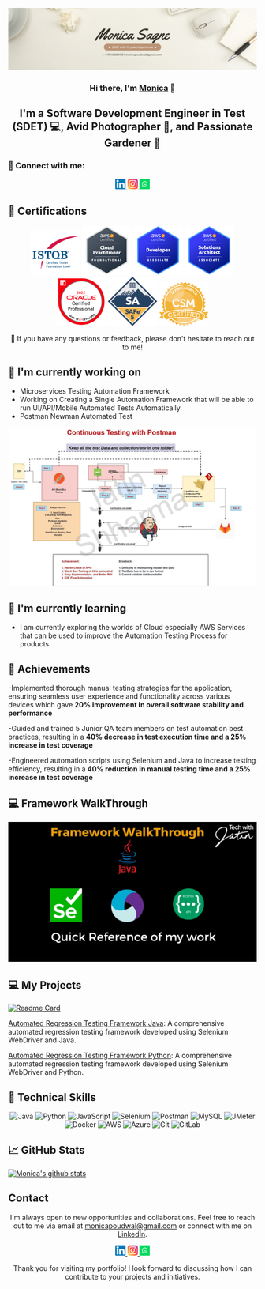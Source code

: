 <p align="center">
  <a href="https://www.linkedin.com/in/monicasagne/" target="_blank" rel="noreferrer">
    <img src="https://raw.githubusercontent.com/monicasagne006/monicasagne006.github.io/main/images/banner.png" alt="My banner">
  </a>
</p>

<h3 align="center">Hi there, I'm <a href="https://www.linkedin.com/in/monicasagne/" target="_blank" rel="noreferrer">Monica</a> 👋</h3>

<h2 align="center">I'm a Software Development Engineer in Test (SDET) 💻, Avid Photographer 📸, and Passionate Gardener 🌱</h2>

### 🤝 Connect with me:

<p align="center">
  <a href="https://www.linkedin.com/in/monicasagne//">
    <img src="https://raw.githubusercontent.com/monicasagne006/monicasagne006.github.io/main/images/linkedin.svg" alt="Monica Sagne | LinkedIn" width="21px"/>
  </a>
  <a href="https://instagram.com/tech_with_Monica">
    <img src="https://raw.githubusercontent.com/monicasagne006/monicasagne006.github.io/main/images/instagram.svg" alt="Monica | Instagram" width="21px"/>
  </a>
  <a href="https://wa.link/8nquvx">
    <img src="https://raw.githubusercontent.com/monicasagne006/monicasagne006.github.io/main/images/whatsapp.png" alt="Monica | Whatsapp" width="21px"/>
  </a>
</p>
  
## 🥇 Certifications
<p align="center">
  <img src="https://raw.githubusercontent.com/monicasagne006/monicasagne006.github.io/main/images/ISTQB.png" alt="Monica | ISTQB" width="100 px"/>
  <img src="https://raw.githubusercontent.com/monicasagne006/monicasagne006.github.io/main/images/aws-cp.png" alt="Monica | AWS-CP" width="100 px"/>
  <img src="https://raw.githubusercontent.com/monicasagne006/monicasagne006.github.io/main/images/aws-dev.png" alt="Monica | AWS-DEV" width="100 px"/>
  <img src="https://raw.githubusercontent.com/monicasagne006/monicasagne006.github.io/main/images/aws-sa.png" alt="Monica | AWS-SA" width="100 px"/>
   <img src="https://raw.githubusercontent.com/monicasagne006/monicasagne006.github.io/main/images/ocpjp.png" alt="Monica | AWS-SA" width="100 px"/>
    <img src="https://raw.githubusercontent.com/monicasagne006/monicasagne006.github.io/main/images/safe.png" alt="Monica | AWS-SA" width="100 px"/>
     <img src="https://raw.githubusercontent.com/monicasagne006/monicasagne006.github.io/main/images/csm.webp" alt="Monica | AWS-SA" width="100 px"/>
</p>

<p align="center">💬 If you have any questions or feedback, please don't hesitate to reach out to me!</p>

## 🔭 I'm currently working on

- Microservices Testing Automation Framework
- Working on Creating a Single Automation Framework that will be able to run UI/API/Mobile Automated Tests Automatically. 
- Postman Newman Automated Test 
<p align="center">    
<img src="https://raw.githubusercontent.com/monicasagne006/monicasagne006.github.io/main/images/postmanproject.jpg" alt="Monica | Whatsapp" width="500px"/> </p>

## 🌱 I'm currently learning

- I am currently exploring the worlds of Cloud especially AWS Services that can be used to improve the Automation Testing Process for products. 


## 🥇 Achievements

-Implemented thorough manual testing strategies for the application, ensuring
seamless user experience and functionality across various devices which gave
<b>20% improvement in overall software stability and performance</b>

-Guided and trained 5 Junior QA team members on test automation best practices,
resulting in a  <b>40% decrease in test execution time and a 25% increase in test
coverage </b>

-Engineered automation scripts using Selenium and Java to increase testing
efficiency, resulting in a<b> 40% reduction in manual testing time and a 25% increase
in test coverage</b>


## 💻 Framework WalkThrough
[![Test Automation Framework Video](https://raw.githubusercontent.com/monicasagne006/monicasagne006.github.io/main/images/thumbnail.jpg)](https://youtu.be/BCaqX6XCKhw)

## 💻 My Projects 

[![Readme Card](https://github-readme-stats.vercel.app/api/pin/?username=monicasagne006&repo=AutomationFramework)](https://github.com/monicasagne006/AutomationFramework)

[Automated Regression Testing Framework Java](https://github.com/monicasagne006/): A comprehensive automated regression testing framework developed using Selenium WebDriver and Java.

[Automated Regression Testing Framework Python](https://github.com/monicasagne006/): A comprehensive automated regression testing framework developed using Selenium WebDriver and Python.


## 💼 Technical Skills

<p align="center">
  <img src="https://img.shields.io/badge/Java-007396?style=for-the-badge&logo=java&logoColor=white" alt="Java">
  <img src="https://img.shields.io/badge/Python-3776AB?style=for-the-badge&logo=python&logoColor=white" alt="Python">
  <img src="https://img.shields.io/badge/JavaScript-F7DF1E?style=for-the-badge&logo=javascript&logoColor=black" alt="JavaScript">
  <img src="https://img.shields.io/badge/Selenium-43B02A?style=for-the-badge&logo=selenium&logoColor=white" alt="Selenium">
  <img src="https://img.shields.io/badge/Postman-FF6C37?style=for-the-badge&logo=postman&logoColor=white" alt="Postman">
  <img src="https://img.shields.io/badge/MySQL-4479A1?style=for-the-badge&logo=mysql&logoColor=white" alt="MySQL">
  <img src="https://img.shields.io/badge/JMeter-D22128?style=for-the-badge&logo=apache%20jmeter&logoColor=white" alt="JMeter">
  <img src="https://img.shields.io/badge/Docker-2496ED?style=for-the-badge&logo=docker&logoColor=white" alt="Docker">
  <img src="https://img.shields.io/badge/AWS-232F3E?style=for-the-badge&logo=amazon-aws&logoColor=white" alt="AWS">
  <img src="https://img.shields.io/badge/Azure-0089D6?style=for-the-badge&logo=microsoft-azure&logoColor=white" alt="Azure">
  <img src="https://img.shields.io/badge/Git-F05032?style=for-the-badge&logo=git&logoColor=white" alt="Git">
  <img src="https://img.shields.io/badge/GitLab-FCA121?style=for-the-badge&logo=gitlab&logoColor=white" alt="GitLab">
</p>

## 📈 GitHub Stats 

[![Monica's github stats](https://github-readme-stats.vercel.app/api?username=monicasagne006)](https://github.com/monicasagne006)


## Contact

<p align="center">I'm always open to new opportunities and collaborations. Feel free to reach out to me via email at <a href="mailto:monicapoudwal@gmail.com">monicapoudwal@gmail.com</a> or connect with me on <a href="https://www.linkedin.com/in/monicasagne">LinkedIn</a>.</p>

<p align="center">
  <a href="https://www.linkedin.com/in/monicasagne//">
    <img src="https://raw.githubusercontent.com/monicasagne006/monicasagne006.github.io/main/images/linkedin.svg" alt="Monica Sagne | LinkedIn" width="21px"/>
  </a>
  <a href="https://instagram.com/tech_with_Monica">
    <img src="https://raw.githubusercontent.com/monicasagne006/monicasagne006.github.io/main/images/instagram.svg" alt="Monica | Instagram" width="21px"/>
  </a>
  <a href="https://wa.link/8nquvx">
    <img src="https://raw.githubusercontent.com/monicasagne006/monicasagne006.github.io/main/images/whatsapp.png" alt="Monica | Whatsapp" width="21px"/>
  </a>
</p>
  

<p align="center">Thank you for visiting my portfolio! I look forward to discussing how I can contribute to your projects and initiatives.</p>
